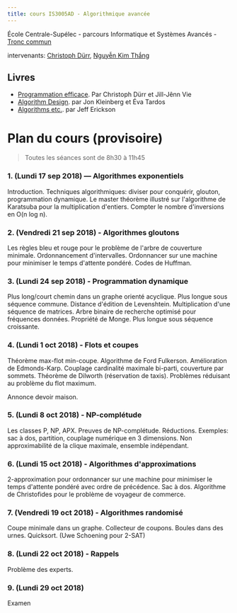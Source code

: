 ```yaml
---
title: cours IS3005AD - Algorithmique avancée
---
```


École Centrale-Supélec - parcours Informatique et Systèmes Avancés - [Tronc commun](http://www.isia.ecp.fr/welcome_to_www_ecp_fr_cms_site_isia/isia___formation/cours_tronc_commun)

intervenants: [Christoph Dürr](http://www-desir.lip6.fr/~durrc/), [Nguyễn Kim Thắng](https://www.ibisc.univ-evry.fr/~thang/)

## Livres

- [Programmation efficace](http://tryalgo.org/book/). Par Christoph Dürr et Jill-Jênn Vie
- [Algorithm Design](http://www.cs.princeton.edu/~wayne/kleinberg-tardos/). par Jon Kleinberg et Éva Tardos
- [Algorithms etc.](http://jeffe.cs.illinois.edu/teaching/algorithms/). par Jeff Erickson

# Plan du cours (provisoire)

> Toutes les séances sont de 8h30 à 11h45

### 1. (Lundi 17 sep 2018) — Algorithmes exponentiels

Introduction.  Techniques algorithmiques: diviser pour conquérir, glouton, programmation dynamique.  Le master théorème illustré sur l'algorithme de Karatsuba pour la multiplication d'entiers. Compter le nombre d'inversions en O(n log n).

### 2. (Vendredi 21 sep 2018) - Algorithmes gloutons

Les règles bleu et rouge pour le problème de l'arbre de couverture minimale.  <!--Kozen-->  Ordonnancement d'intervalles.  Ordonnancer sur une machine pour minimiser le temps d'attente pondéré.  Codes de Huffman.

### 3. (Lundi 24 sep 2018) - Programmation dynamique

Plus long/court chemin dans un graphe orienté acyclique.
Plus longue sous séquence commune.
Distance d'édition de Levenshtein.
Multiplication d'une séquence de matrices.
Arbre binaire de recherche optimisé pour fréquences données. Propriété de Monge.
Plus longue sous séquence croissante.

### 4. (Lundi 1 oct 2018) - Flots et coupes

Théorème max-flot min-coupe.
Algorithme de Ford Fulkerson.
Amélioration de Edmonds-Karp.
Couplage cardinalité maximale bi-parti, couverture par sommets.
Théorème de Dilworth (réservation de taxis).
Problèmes réduisant au problème du flot maximum.

Annonce devoir maison.

### 5. (Lundi 8 oct 2018) - NP-complétude

Les classes P, NP, APX.  Preuves de NP-complétude.
Réductions.
Exemples: sac à dos, partition, couplage numérique en 3 dimensions.
Non approximabilité de la clique maximale, ensemble indépendant.

### 6. (Lundi 15 oct 2018) - Algorithmes d'approximations

2-approximation pour ordonnancer sur une machine pour minimiser le temps d'attente pondéré avec ordre de précédence.
Sac à dos.
Algorithme de Christofides pour le problème de voyageur de commerce.

### 7. (Vendredi 19 oct 2018) - Algorithmes randomisé

Coupe minimale dans un graphe.
Collecteur de coupons.
Boules dans des urnes.
Quicksort. (Uwe Schoening pour 2-SAT)

### 8. (Lundi 22 oct 2018) - Rappels

Problème des experts.

### 9. (Lundi 29 oct 2018)

Examen
